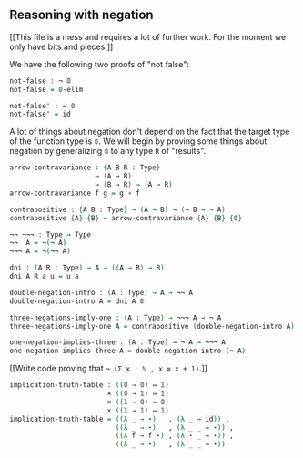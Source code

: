 <!--
```agda
{-# OPTIONS --without-K --safe #-}

module negation where

open import general-notation
open import prelude
```
-->
## Reasoning with negation

[[This file is a mess and requires a lot of further work. For the moment we only have bits and pieces.]]

We have the following two proofs of "not false":

```agda
not-false : ¬ 𝟘
not-false = 𝟘-elim

not-false' : ¬ 𝟘
not-false' = id

```

A lot of things about negation don't depend on the fact that the target type of the function type is `𝟘`. We will begin by proving some things about negation by generalizing `𝟘` to any type `R` of "results".

```agda
arrow-contravariance : {A B R : Type}
                     → (A → B)
                     → (B → R) → (A → R)
arrow-contravariance f g = g ∘ f

contrapositive : {A B : Type} → (A → B) → (¬ B → ¬ A)
contrapositive {A} {B} = arrow-contravariance {A} {B} {𝟘}
```

```agda
¬¬ ¬¬¬ : Type → Type
¬¬  A = ¬(¬ A)
¬¬¬ A = ¬(¬¬ A)
```
```agda
dni : (A R : Type) → A → ((A → R) → R)
dni A R a u = u a

double-negation-intro : (A : Type) → A → ¬¬ A
double-negation-intro A = dni A 𝟘

three-negations-imply-one : (A : Type) → ¬¬¬ A → ¬ A
three-negations-imply-one A = contrapositive (double-negation-intro A)

one-negation-implies-three : (A : Type) → ¬ A → ¬¬¬ A
one-negation-implies-three A = double-negation-intro (¬ A)


```

[[Write code proving that `¬ (Σ x : ℕ , x ≡ x + 1)`.]]

```agda
implication-truth-table : ((𝟘 → 𝟘) ⇔ 𝟙)
                        × ((𝟘 → 𝟙) ⇔ 𝟙)
                        × ((𝟙 → 𝟘) ⇔ 𝟘)
                        × ((𝟙 → 𝟙) ⇔ 𝟙)
implication-truth-table = ((λ _ → ⋆)   , (λ _ → id)) ,
                          ((λ _ → ⋆)   , (λ _ _ → ⋆)) ,
                          ((λ f → f ⋆) , (λ ⋆ _ → ⋆)) ,
                          ((λ _ → ⋆)   , (λ _ _ → ⋆))
```
